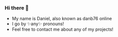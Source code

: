 ### Hi there 👋
- My name is Daniel, also known as danb76 online
- I go by ✨any✨ pronouns!
- Feel free to contact me about any of my projects!
